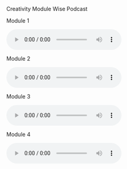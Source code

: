 Creativity Module Wise Podcast


Module 1

<audio controls>
  <source src="https://github.com/sanjaybandaru-edu/audio/raw/refs/heads/main/Creative%20unit-1.wav" type="audio/wav">
  Your browser does not support the audio element.
</audio>


Module 2

<audio controls>
  <source src="https://github.com/sanjaybandaru-edu/audio/raw/refs/heads/main/Creativity-2.wav" type="audio/wav">
  Your browser does not support the audio element.
</audio>


Module 3

<audio controls>
  <source src="https://github.com/sanjaybandaru-edu/audio/raw/refs/heads/main/Creativity-3.wav" type="audio/wav">
  Your browser does not support the audio element.
</audio>


Module 4

<audio controls>
  <source src="https://github.com/sanjaybandaru-edu/audio/raw/refs/heads/main/creativity-4.wav" type="audio/wav">
  Your browser does not support the audio element.
</audio>
